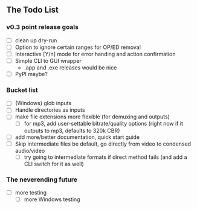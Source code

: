 ## The Todo List
### v0.3 point release goals
 - [ ] clean up dry-run 
 - [ ] Option to ignore certain ranges for OP/ED removal
 - [ ] Interactive [Y/n] mode for error handing and action confirmation
 - [ ] Simple CLI to GUI wrapper
    - .app and .exe releases would be nice
 - [ ] PyPI maybe?

### Bucket list 
 - [ ] (Windows) glob inputs 
 - [ ] Handle directories as inputs
 - [ ] make file extensions more flexible (for demuxing and outputs)
    - [ ] for mp3, add user-settable bitrate/quality options 
        (right now if it outputs to mp3, defaults to 320k CBR)
 - [ ] add more/better documentation, quick start guide
 - [ ] Skip intermediate files be default, go directly from video to condensed audio/video
    - [ ] try going to intermediate formats if direct method fails (and add a CLI switch for it as well)
 
### The neverending future
 - [ ] more testing
    - [ ] more Windows testing